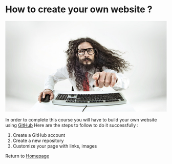 # How to create your own website ?
<img src="13305_1541596950_shutterstock-360228971_970x545p.jpg">

In order to complete this course you will have to build your own website using [GitHub](https://github.com/)
Here are the steps to follow to do it successfully :

1. Create a GitHub account
2. Create a new repository
3. Customize your page with links, images 


Return to [Homepage](https://adelebnt.github.io/Data-Tech-Innovation-Course/)
